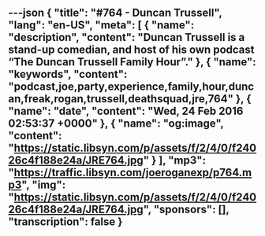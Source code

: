 ---json
{
  "title": "#764 - Duncan Trussell",
  "lang": "en-US",
  "meta": [
    {
      "name": "description",
      "content": "Duncan Trussell is a stand-up comedian, and host of his own podcast “The Duncan Trussell Family Hour”."
    },
    {
      "name": "keywords",
      "content": "podcast,joe,party,experience,family,hour,duncan,freak,rogan,trussell,deathsquad,jre,764"
    },
    {
      "name": "date",
      "content": "Wed, 24 Feb 2016 02:53:37 +0000"
    },
    {
      "name": "og:image",
      "content": "https://static.libsyn.com/p/assets/f/2/4/0/f24026c4f188e24a/JRE764.jpg"
    }
  ],
  "mp3": "https://traffic.libsyn.com/joeroganexp/p764.mp3",
  "img": "https://static.libsyn.com/p/assets/f/2/4/0/f24026c4f188e24a/JRE764.jpg",
  "sponsors": [],
  "transcription": false
}
---
<episode-header />

<timemark seconds="0" />

<transcribe-call-to-action />

<episode-footer />